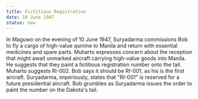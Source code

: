 ```yaml
---
title: Fictitious Registration
date: 10 June 1947 
status: new
---
```


In Maguwo on the evening of 10 June 1947, Suryadarma commissions Bob to
fly a cargo of high-value quinine to Manila and return with essential
medicines and spare parts. Muharto expresses concern about the reception
that might await unmarked aircraft carrying high-value goods into
Manila. He suggests that they paint a fictitious registration number
onto the tail. Muharto suggests RI-002. Bob says it should be RI-001, as
his is the first aircraft. Suryadarma, imperiously, states that "RI-001"
is reserved for a future presidential aircraft. Bob grumbles as
Suryadarma issues the order to paint the number on the Dakota's tail.
